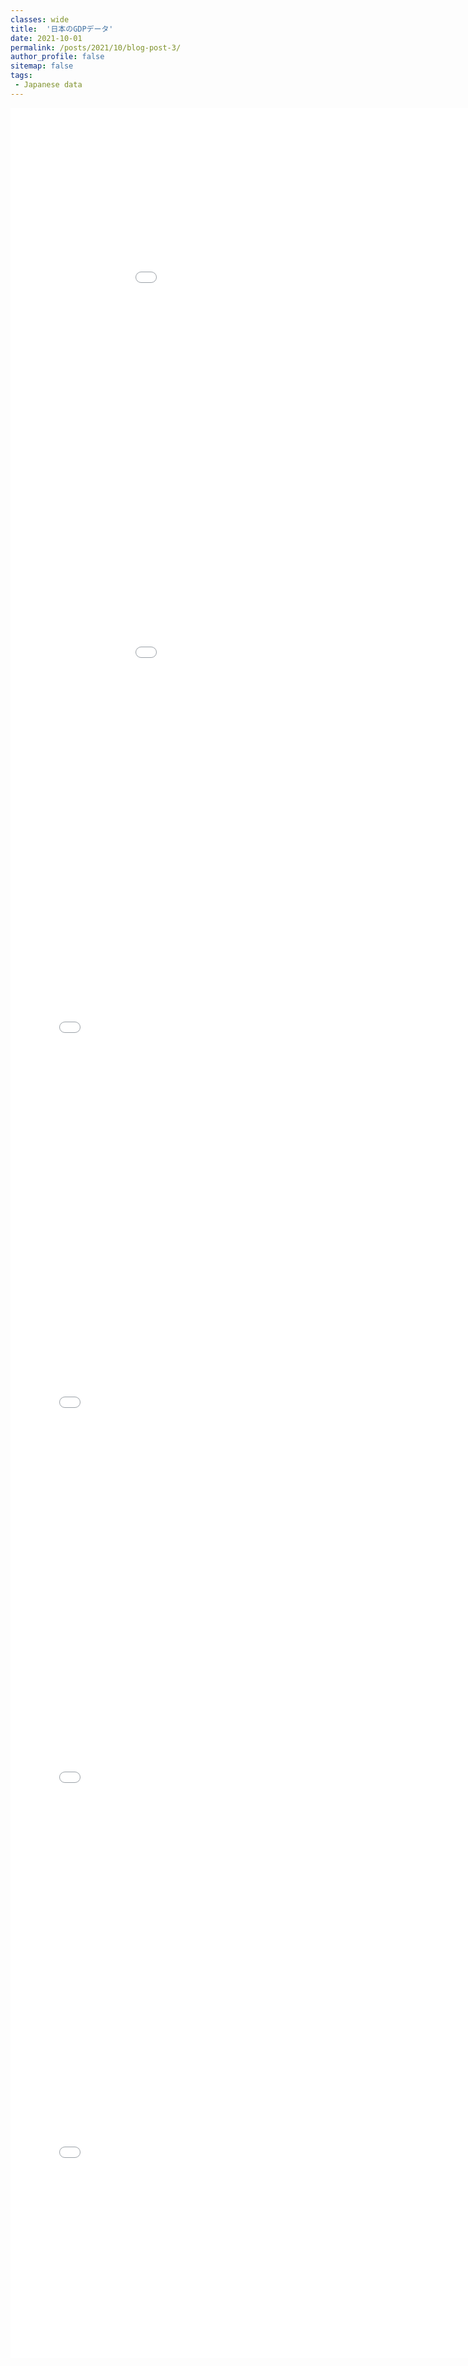 ```yaml
---
classes: wide
title:  '日本のGDPデータ'
date: 2021-10-01
permalink: /posts/2021/10/blog-post-3/
author_profile: false
sitemap: false
tags: 
 - Japanese data
---
```


<iframe id="igraph" scrolling="no" style="border:none;" seamless="seamless" src="/files/fig-2021-10-01-blog-post-3/fig_ngdp_long.html" height="600"  width="1000"></iframe>

<iframe id="igraph" scrolling="no" style="border:none;" seamless="seamless" src="/files/fig-2021-10-01-blog-post-3/fig_rgdp_growth_long.html" height="600"  width="1000"></iframe>


<iframe id="igraph" scrolling="no" style="border:none;" seamless="seamless" src="/files/fig-2021-10-01-blog-post-3/fig_rgdp_original.html" height="600"  width="150%"></iframe>


<iframe id="igraph" scrolling="no" style="border:none;" seamless="seamless" src="/files/fig-2021-10-01-blog-post-3/fig_rgdp_smoothed.html" height="600"  width="150%"></iframe>

<iframe id="igraph" scrolling="no" style="border:none;" seamless="seamless" src="/files/fig-2021-10-01-blog-post-3/fig_rgdp_smoothed_history.html" height="600"  width="150%"></iframe>


<iframe id="igraph" scrolling="no" style="border:none;" seamless="seamless" src="/files/fig-2021-10-01-blog-post-3/fig_rgdp_growth_history.html" height="600"  width="150%"></iframe>

